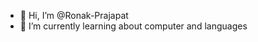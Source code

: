 - 👋 Hi, I’m @Ronak-Prajapat
- 🌱 I’m currently learning about computer and languages

<!---
Ronak-Prajapat/Ronak-Prajapat is a ✨ special ✨ repository because its `README.md` (this file) appears on your GitHub profile.
You can click the Preview link to take a look at your changes.
--->
